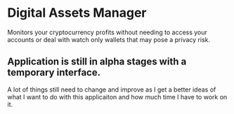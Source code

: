 # Digital Assets Manager
Monitors your cryptocurrency profits without needing to access your accounts or deal with watch only wallets that may pose a privacy risk.

## Application is still in alpha stages with a temporary interface.
A lot of things still need to change and improve as I get a better ideas of what I want to do with this applicaiton and how much time I have to work on it.
